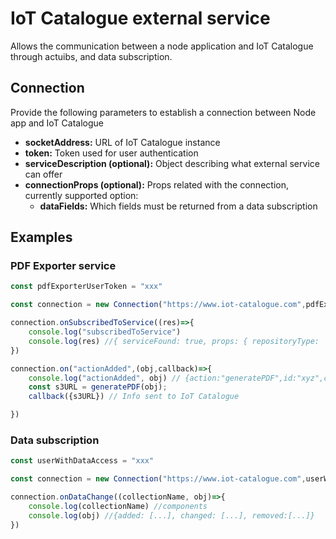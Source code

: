 # IoT Catalogue external service

Allows the communication between a node application and IoT Catalogue through actuibs, and data subscription.

## Connection

Provide the following parameters to establish a connection between Node app and IoT Catalogue
* **socketAddress:** URL of IoT Catalogue instance
* **token:** Token used for user authentication
* **serviceDescription (optional):** Object describing what external service can offer
* **connectionProps (optional):** Props related with the connection, currently supported option:
  * **dataFields:** Which fields must be returned from a data subscription

## Examples

### PDF Exporter service

```js
const pdfExporterUserToken = "xxx"

const connection = new Connection("https://www.iot-catalogue.com",pdfExporterUserToken,{documentType:"pdf"})

connection.onSubscribedToService((res)=>{
	console.log("subscribedToService")
	console.log(res) //{ serviceFound: true, props: { repositoryType: 'github' }, name: 'analyse github'}
})

connection.on("actionAdded",(obj,callback)=>{
    console.log("actionAdded", obj) // {action:"generatePDF",id:"xyz",collection:"components"};
    const s3URL = generatePDF(obj);
    callback({s3URL}) // Info sent to IoT Catalogue

})

```

### Data subscription

```js
const userWithDataAccess = "xxx"

const connection = new Connection("https://www.iot-catalogue.com",userWithDataAccess,undefined,{dataFields:{name:1}})

connection.onDataChange((collectionName, obj)=>{
    console.log(collectionName) //components
    console.log(obj) //{added: [...], changed: [...], removed:[...]}
})


```
